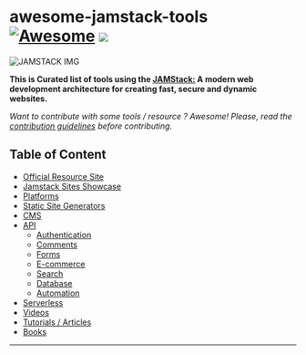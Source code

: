 # awesome-jamstack-tools [![Awesome](https://cdn.rawgit.com/sindresorhus/awesome/d7305f38d29fed78fa85652e3a63e154dd8e8829/media/badge.svg)](https://github.com/sindresorhus/awesome) ![](https://img.shields.io/badge/olanetsoft-approved-brightgreen.svg)

![JAMSTACK IMG](https://res.cloudinary.com/cloudinary-marketing/image/upload/v1/Web_Assets/blog/JAMstack-Delivers-v1.png)

  <p>
    <b>
      This is Curated list of tools using the <a href="https://jamstack.org">JAMStack:</a> A modern web development architecture for creating fast, secure and dynamic websites.
    </b>
  </p>
  <p>
    <i>
      Want to contribute with some tools / resource ? Awesome! Please, read the <a href="contributing.md">contribution guidelines</a> before contributing.
    </i>
  </p>

## Table of Content

- [Official Resource Site](#official)
- [Jamstack Sites Showcase](#jamstack-sites-showcase)
- [Platforms](#platforms)
- [Static Site Generators](#static-site-generators)
- [CMS](#cms)
- [API](#api)
  - [Authentication](#authentication)
  - [Comments](#comments)
  - [Forms](#forms)
  - [E-commerce](#e-commerce)
  - [Search](#search)
  - [Database](#database)
  - [Automation](#automation)
- [Serverless](#serverless)
- [Videos](#videos)
- [Tutorials / Articles](#tutorials--articles)
- [Books](#books)

---
